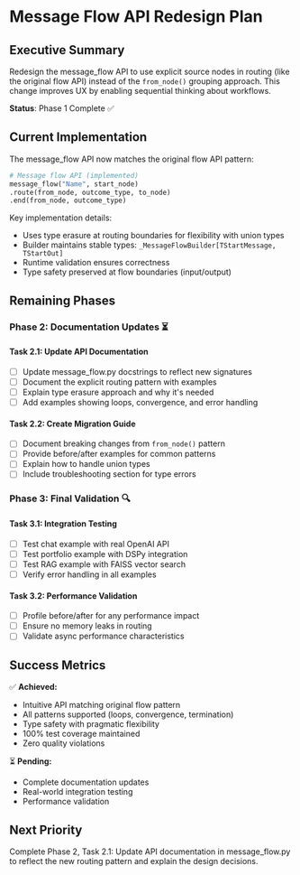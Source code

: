 # Message Flow API Redesign Plan

## Executive Summary

Redesign the message_flow API to use explicit source nodes in routing (like the original flow API) instead of the `from_node()` grouping approach. This change improves UX by enabling sequential thinking about workflows.

**Status**: Phase 1 Complete ✅

## Current Implementation

The message_flow API now matches the original flow API pattern:

```python
# Message flow API (implemented)
message_flow("Name", start_node)
.route(from_node, outcome_type, to_node)
.end(from_node, outcome_type)
```

Key implementation details:
- Uses type erasure at routing boundaries for flexibility with union types
- Builder maintains stable types: `_MessageFlowBuilder[TStartMessage, TStartOut]`
- Runtime validation ensures correctness
- Type safety preserved at flow boundaries (input/output)

## Remaining Phases

### Phase 2: Documentation Updates ⏳

#### Task 2.1: Update API Documentation
- [ ] Update message_flow.py docstrings to reflect new signatures
- [ ] Document the explicit routing pattern with examples
- [ ] Explain type erasure approach and why it's needed
- [ ] Add examples showing loops, convergence, and error handling

#### Task 2.2: Create Migration Guide
- [ ] Document breaking changes from `from_node()` pattern
- [ ] Provide before/after examples for common patterns
- [ ] Explain how to handle union types
- [ ] Include troubleshooting section for type errors

### Phase 3: Final Validation 🔍

#### Task 3.1: Integration Testing
- [ ] Test chat example with real OpenAI API
- [ ] Test portfolio example with DSPy integration
- [ ] Test RAG example with FAISS vector search
- [ ] Verify error handling in all examples

#### Task 3.2: Performance Validation
- [ ] Profile before/after for any performance impact
- [ ] Ensure no memory leaks in routing
- [ ] Validate async performance characteristics

## Success Metrics

✅ **Achieved:**
- Intuitive API matching original flow pattern
- All patterns supported (loops, convergence, termination)
- Type safety with pragmatic flexibility
- 100% test coverage maintained
- Zero quality violations

⏳ **Pending:**
- Complete documentation updates
- Real-world integration testing
- Performance validation

## Next Priority

Complete Phase 2, Task 2.1: Update API documentation in message_flow.py to reflect the new routing pattern and explain the design decisions.